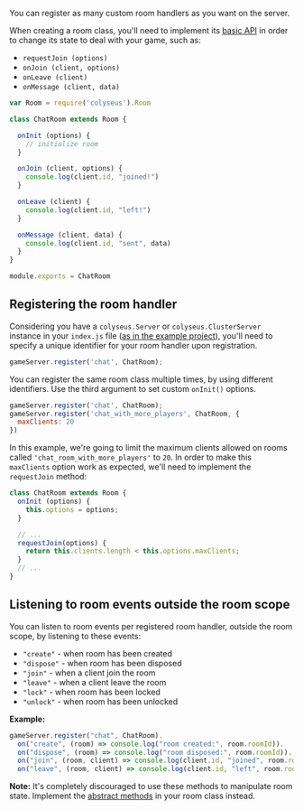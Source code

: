 You can register as many custom room handlers as you want on the server.

When creating a room class, you'll need to implement its [basic API](Room-API) in order to change its state to deal with your game, such as:

- `requestJoin (options)`
- `onJoin (client, options)`
- `onLeave (client)`
- `onMessage (client, data)`

```javascript
var Room = require('colyseus').Room

class ChatRoom extends Room {

  onInit (options) {
    // initialize room
  }

  onJoin (client, options) {
    console.log(client.id, "joined!")
  }

  onLeave (client) {
    console.log(client.id, "left!")
  }

  onMessage (client, data) {
    console.log(client.id, "sent", data)
  }
}

module.exports = ChatRoom
```

## Registering the room handler

Considering you have a `colyseus.Server` or `colyseus.ClusterServer` instance in your `index.js` file ([as in the example project](https://github.com/gamestdio/colyseus-examples/blob/master/index.ts)), you'll need to specify a unique identifier for your room handler upon registration.

```javascript
gameServer.register('chat', ChatRoom);
```

You can register the same room class multiple times, by using different identifiers. Use the third argument to set custom `onInit()` options.

```javascript
gameServer.register('chat', ChatRoom);
gameServer.register('chat_with_more_players', ChatRoom, {
  maxClients: 20
})
```

In this example, we're going to limit the maximum clients allowed on rooms called `'chat_room_with_more_players'` to `20`. In order to make this `maxClients` option work as expected, we'll need to implement the `requestJoin` method:

```javascript
class ChatRoom extends Room {
  onInit (options) {
    this.options = options;
  }

  // ...
  requestJoin(options) {
    return this.clients.length < this.options.maxClients;
  }
  // ...
}
```

## Listening to room events outside the room scope

You can listen to room events per registered room handler, outside the room scope, by listening to these events:

- `"create"` - when room has been created
- `"dispose"` - when room has been disposed
- `"join"` - when a client join the room
- `"leave"` - when a client leave the room
- `"lock"` - when room has been locked
- `"unlock"` - when room has been unlocked

**Example:**

```typescript
gameServer.register("chat", ChatRoom).
  on("create", (room) => console.log("room created:", room.roomId)).
  on("dispose", (room) => console.log("room disposed:", room.roomId)).
  on("join", (room, client) => console.log(client.id, "joined", room.roomId)).
  on("leave", (room, client) => console.log(client.id, "left", room.roomId));
```

**Note:** It's completely discouraged to use these methods to manipulate room state. Implement the [abstract methods](Room-API#abstract-methods) in your room class instead.